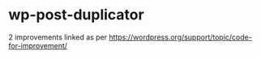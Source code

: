 # wp-post-duplicator
2 improvements linked as per https://wordpress.org/support/topic/code-for-improvement/
